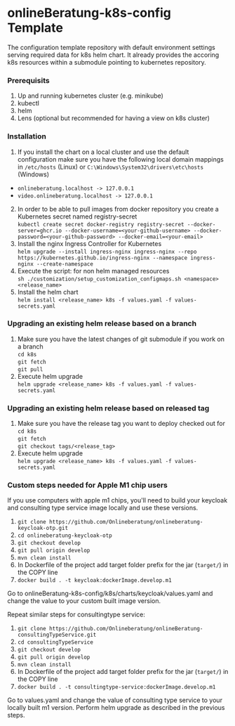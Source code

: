 # onlineBeratung-k8s-config Template
The configuration template repository with default environment settings serving required data for k8s helm chart.
It already provides the accoring k8s resources within a submodule pointing to kubernetes repository.

### Prerequisits
1. Up and running kubernetes cluster (e.g. minikube)
2. kubectl
3. helm
4. Lens (optional but recommended for having a view on k8s cluster)

### Installation
1. If you install the chart on a local cluster and use the default configuration make sure you have 
the following local domain mappings in `/etc/hosts` (Linux) or `C:\Windows\System32\drivers\etc\hosts` (Windows)
- `onlineberatung.localhost -> 127.0.0.1`
- `video.onlineberatung.localhost -> 127.0.0.1`
2. In order to be able to pull images from docker repository you create a Kubernetes secret named registry-secret\
`kubectl create secret docker-registry registry-secret --docker-server=ghcr.io --docker-username=<your-github-username> --docker-password=<your-github-password> --docker-email=<your-email>`
3. Install the nginx Ingress Controller for Kubernetes\
`helm upgrade --install ingress-nginx ingress-nginx --repo https://kubernetes.github.io/ingress-nginx --namespace ingress-nginx --create-namespace`
4. Execute the script: for non helm managed resources\
`sh ./customization/setup_customization_configmaps.sh <namespace> <release_name>`
5. Install the helm chart\
`helm install <release_name> k8s -f values.yaml -f values-secrets.yaml`

### Upgrading an existing helm release based on a branch
1. Make sure you have the latest changes of git submodule if you work on a branch \
`cd k8s`\
`git fetch`\
`git pull`
2. Execute helm upgrade\
`helm upgrade <release_name> k8s -f values.yaml -f values-secrets.yaml`

### Upgrading an existing helm release based on released tag
1. Make sure you have the release tag you want to deploy checked out for \
   `cd k8s`\
   `git fetch`\
   `git checkout tags/<release_tag>`
2. Execute helm upgrade\
   `helm upgrade <release_name> k8s -f values.yaml -f values-secrets.yaml`


### Custom steps needed for Apple M1 chip users
If you use computers with apple m1 chips, you'll need to build your keycloak and consulting type service image locally and use these versions.
1. `git clone https://github.com/Onlineberatung/onlineberatung-keycloak-otp.git`
1. `cd onlineberatung-keycloak-otp`
2. `git checkout develop `
3. `git pull origin develop`
4. `mvn clean install`
5. In Dockerfile of the project add target folder prefix for the jar (`target/`) in the COPY line
5. `docker build . -t keycloak:dockerImage.develop.m1`

Go to onlineBeratung-k8s-config/k8s/charts/keycloak/values.yaml and change the value to your custom built image version.

Repeat similar steps for consultingtype service:

1. `git clone https://github.com/Onlineberatung/onlineBeratung-consultingTypeService.git`
2. `cd consultingTypeService`
3. `git checkout develop `
4. `git pull origin develop`
5. `mvn clean install`
6. In Dockerfile of the project add target folder prefix for the jar (`target/`) in the COPY line
7. `docker build . -t consultingtype-service:dockerImage.develop.m1`

Go to values.yaml and change the value of consulting type service to your locally built m1 version.
Perform helm upgrade as described in the previous steps.